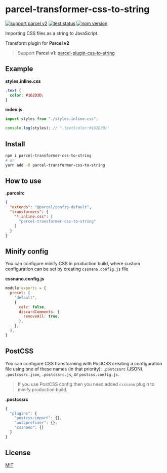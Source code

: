 # parcel-transformer-css-to-string

[![support parcel v2](https://img.shields.io/badge/Parcel-v2-3638f4)](https://github.com/parcel-bundler/parcel)
[![test status](https://github.com/shoonia/parcel-transformer-css-to-string/workflows/test/badge.svg)](https://github.com/shoonia/parcel-transformer-css-to-string/actions)
[![npm version](https://img.shields.io/npm/v/parcel-transformer-css-to-string.svg)](https://www.npmjs.com/package/parcel-transformer-css-to-string)

Importing CSS files as a string to JavaScript.

Transform plugin for **Parcel v2**

> Support **Parcel v1**: [parcel-plugin-css-to-string](https://github.com/shoonia/parcel-plugin-css-to-string)

## Example

**styles.inline.css**

```css
.text {
  color: #162D3D;
}
```

**index.js**

```js
import styles from "./styles.inline.css";

console.log(styles); // ".text{color:#162D3D}"
```

## Install

```bash
npm i parcel-transformer-css-to-string
# or
yarn add -D parcel-transformer-css-to-string
```

## How to use

**.parcelrc**

```json
{
  "extends": "@parcel/config-default",
  "transformers": {
    "*.inline.css": [
      "parcel-transformer-css-to-string"
    ]
  }
}
```

## Minify config

You can configure minify CSS in production build, where custom configuration can be set by creating `cssnano.config.js` file

**cssnano.config.js**

```js
module.exports = {
  preset: [
    "default",
    {
      calc: false,
      discardComments: {
        removeAll: true,
      },
    },
  ],
}
```

## PostCSS

You can configure CSS transforming with PostCSS creating a configuration file using one of these names (in that priority): `.postcssrc` (JSON), `.postcssrc.json`, `.postcssrc.js`, or `postcss.config.js`.

> If you use PostCSS config then you need added `cssnano` plugin to minify production build.

**.postcssrc**

```js
{
  "plugins": {
    "postcss-import": {},
    "autoprefixer": {},
    "cssnano": {}
  }
}
```

## License

[MIT](./LICENSE)
